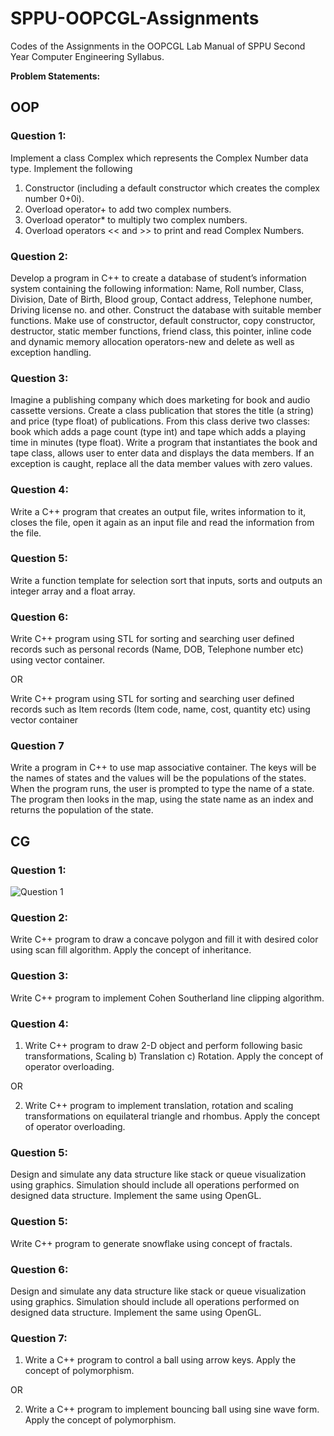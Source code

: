 # SPPU-OOPCGL-Assignments

Codes of the Assignments in the OOPCGL Lab Manual of SPPU Second Year Computer Engineering Syllabus.

**Problem Statements:** 

## OOP

### Question 1:

Implement a class Complex which represents the Complex Number data type. Implement the
following
1. Constructor (including a default constructor which creates the complex number 0+0i).
2. Overload operator+ to add two complex numbers.
3. Overload operator* to multiply two complex numbers.
4. Overload operators << and >> to print and read Complex Numbers.

### Question 2: 

Develop a program in C++ to create a database of student’s information system containing the
following information: Name, Roll number, Class, Division, Date of Birth, Blood group, Contact
address, Telephone number, Driving license no. and other. Construct the database with
suitable member functions. Make use of constructor, default constructor, copy constructor,
destructor, static member functions, friend class, this pointer, inline code and dynamic
memory allocation operators-new and delete as well as exception handling.

### Question 3: 

Imagine a publishing company which does marketing for book and audio cassette versions.
Create a class publication that stores the title (a string) and price (type float) of publications.
From this class derive two classes: book which adds a page count (type int) and tape which
adds a playing time in minutes (type float).
Write a program that instantiates the book and tape class, allows user to enter data and
displays the data members. If an exception is caught, replace all the data member values with
zero values.

### Question 4: 

Write a C++ program that creates an output file, writes information to it, closes the file, open
it again as an input file and read the information from the file.

### Question 5:

Write a function template for selection sort that inputs, sorts and outputs an integer array and
a float array.

### Question 6: 

Write C++ program using STL for sorting and searching user defined records such as personal
records (Name, DOB, Telephone number etc) using vector container.

OR

Write C++ program using STL for sorting and searching user defined records such as Item
records (Item code, name, cost, quantity etc) using vector container

### Question 7

Write a program in C++ to use map associative container. The keys will be the names of states
and the values will be the populations of the states. When the program runs, the user is
prompted to type the name of a state. The program then looks in the map, using the state
name as an index and returns the population of the state.


## CG

### Question 1:

![Question 1](https://myoctocat.com/assets/images/base-octocat.svg)

### Question 2:

Write C++ program to draw a concave polygon and fill it with desired color using scan fill
algorithm. Apply the concept of inheritance.

### Question 3:

Write C++ program to implement Cohen Southerland line clipping algorithm.

### Question 4:

1.  Write C++ program to draw 2-D object and perform following basic transformations, Scaling
b) Translation c) Rotation. Apply the concept of operator overloading.

OR

2. Write C++ program to implement translation, rotation and scaling transformations on
equilateral triangle and rhombus. Apply the concept of operator overloading.

### Question 5:

Design and simulate any data structure like stack or queue visualization using graphics.
Simulation should include all operations performed on designed data structure. Implement
the same using OpenGL. 

### Question 5:

Write C++ program to generate snowflake using concept of fractals.

### Question 6:

Design and simulate any data structure like stack or queue visualization using graphics.
Simulation should include all operations performed on designed data structure. Implement
the same using OpenGL. 

### Question 7:

1. Write a C++ program to control a ball using arrow keys. Apply the concept of
polymorphism.

OR

2. Write a C++ program to implement bouncing ball using sine wave form. Apply the concept
of polymorphism. 
